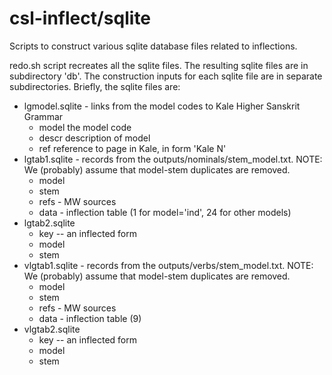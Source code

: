 # csl-inflect/sqlite

Scripts to construct various sqlite database files related to inflections.

redo.sh script recreates all the sqlite files.
The resulting sqlite files are in subdirectory 'db'.
The construction inputs for each sqlite file are in separate subdirectories.
Briefly, the sqlite files are:
* lgmodel.sqlite - links from the model codes to Kale Higher Sanskrit Grammar
  * model  the model code
  * descr  description of model
  * ref    reference to page in Kale, in form 'Kale N'
* lgtab1.sqlite - records from the outputs/nominals/stem_model.txt.
  NOTE: We (probably) assume that model-stem duplicates are removed.
  * model 
  * stem
  * refs  - MW sources
  * data  - inflection table (1 for model='ind', 24 for other models)
* lgtab2.sqlite 
  * key -- an inflected form 
  * model
  * stem 
* vlgtab1.sqlite - records from the outputs/verbs/stem_model.txt.
  NOTE: We (probably) assume that model-stem duplicates are removed.
  * model 
  * stem
  * refs  - MW sources
  * data  - inflection table (9)
* vlgtab2.sqlite 
  * key -- an inflected form 
  * model
  * stem 
